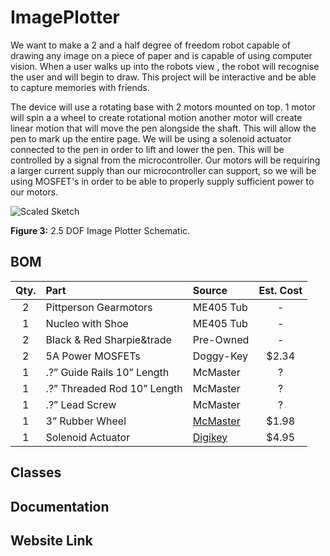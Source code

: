 # ImagePlotter

We want to make a 2 and a half degree of freedom robot capable of drawing any image on a piece of paper and is capable of using computer vision. When a user walks up into the robots view , the robot will recognise the user and will begin to draw. This project will be interactive and be able to capture memories with friends.

The device will use a rotating base with 2 motors mounted on top. 1 motor will spin a a wheel to create rotational motion another motor will create linear motion that will move the pen alongside the shaft. This will allow the pen to mark up the entire page. We will be using a solenoid actuator connected to the pen in order to lift and lower the pen. This will be controlled by a signal from the microcontroller. Our motors will be requiring a larger current supply than our microcontroller can support, so we will be using MOSFET's in order to be able to properly supply sufficient power to our motors. 

![Scaled Sketch](https://user-images.githubusercontent.com/97563760/154204014-fe9ef3ca-9391-4aec-83e9-0e81f0d38162.png)

__Figure 3:__ 2.5 DOF Image Plotter Schematic.

## BOM 
| Qty. | Part                  | Source                | Est. Cost | 
|:----:|:----------------------|:----------------------|:---------:|
|  2   | Pittperson Gearmotors     | ME405 Tub             |     -     |
|  1   | Nucleo with Shoe          | ME405 Tub             |     -     |
|  2   | Black & Red Sharpie&trade | Pre-Owned     |   -   |
|  2   | 5A Power MOSFETs          | Doggy-Key             |   $2.34   |
|  1   | .?” Guide Rails 10” Length | McMaster | ? |
|  1   | .?” Threaded Rod 10” Length       | McMaster | ? |
|  1   | .?” Lead Screw        | McMaster | ? |
|  1   | 3” Rubber Wheel       | [McMaster](https://www.mcmaster.com/wheels/wheels-4/rubber-wheels-7/) | $1.98 |
|  1   | Solenoid Actuator        | [Digikey](https://www.digikey.com/en/products/detail/sparkfun-electronics/ROB-11015/6163694) | $4.95 |


## Classes

## Documentation

## Website Link

